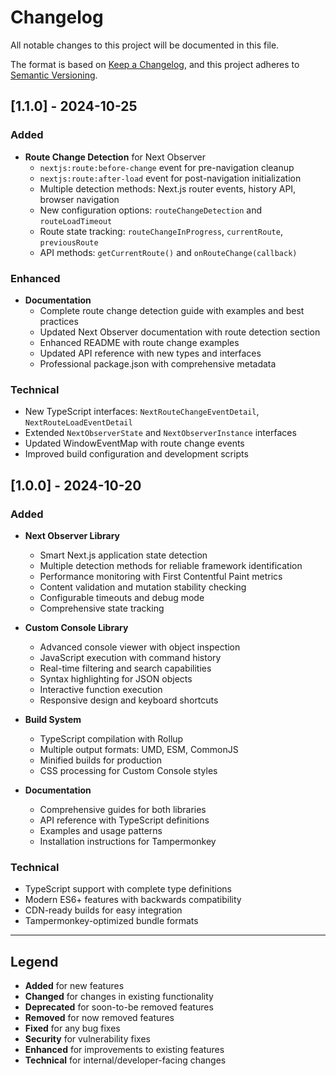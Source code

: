 # Changelog

All notable changes to this project will be documented in this file.

The format is based on [Keep a Changelog](https://keepachangelog.com/en/1.0.0/),
and this project adheres to [Semantic Versioning](https://semver.org/spec/v2.0.0.html).

## [1.1.0] - 2024-10-25

### Added
- **Route Change Detection** for Next Observer
  - `nextjs:route:before-change` event for pre-navigation cleanup
  - `nextjs:route:after-load` event for post-navigation initialization
  - Multiple detection methods: Next.js router events, history API, browser navigation
  - New configuration options: `routeChangeDetection` and `routeLoadTimeout`
  - Route state tracking: `routeChangeInProgress`, `currentRoute`, `previousRoute`
  - API methods: `getCurrentRoute()` and `onRouteChange(callback)`

### Enhanced
- **Documentation**
  - Complete route change detection guide with examples and best practices
  - Updated Next Observer documentation with route detection section
  - Enhanced README with route change examples
  - Updated API reference with new types and interfaces
  - Professional package.json with comprehensive metadata

### Technical
- New TypeScript interfaces: `NextRouteChangeEventDetail`, `NextRouteLoadEventDetail`
- Extended `NextObserverState` and `NextObserverInstance` interfaces
- Updated WindowEventMap with route change events
- Improved build configuration and development scripts

## [1.0.0] - 2024-10-20

### Added
- **Next Observer Library**
  - Smart Next.js application state detection
  - Multiple detection methods for reliable framework identification
  - Performance monitoring with First Contentful Paint metrics
  - Content validation and mutation stability checking
  - Configurable timeouts and debug mode
  - Comprehensive state tracking

- **Custom Console Library**
  - Advanced console viewer with object inspection
  - JavaScript execution with command history
  - Real-time filtering and search capabilities
  - Syntax highlighting for JSON objects
  - Interactive function execution
  - Responsive design and keyboard shortcuts

- **Build System**
  - TypeScript compilation with Rollup
  - Multiple output formats: UMD, ESM, CommonJS
  - Minified builds for production
  - CSS processing for Custom Console styles

- **Documentation**
  - Comprehensive guides for both libraries
  - API reference with TypeScript definitions
  - Examples and usage patterns
  - Installation instructions for Tampermonkey

### Technical
- TypeScript support with complete type definitions
- Modern ES6+ features with backwards compatibility
- CDN-ready builds for easy integration
- Tampermonkey-optimized bundle formats

---

## Legend

- **Added** for new features
- **Changed** for changes in existing functionality  
- **Deprecated** for soon-to-be removed features
- **Removed** for now removed features
- **Fixed** for any bug fixes
- **Security** for vulnerability fixes
- **Enhanced** for improvements to existing features
- **Technical** for internal/developer-facing changes